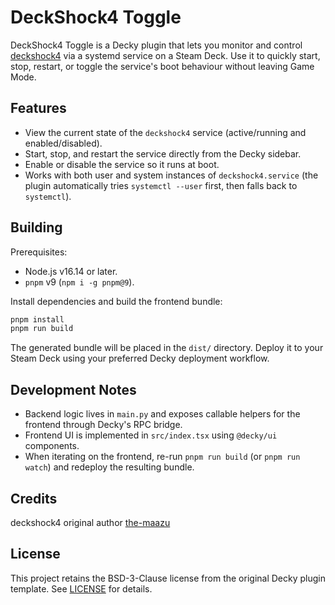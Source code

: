 # DeckShock4 Toggle

DeckShock4 Toggle is a Decky plugin that lets you monitor and control [deckshock4](https://github.com/the-maazu/deckshock4) via a systemd service on a Steam Deck. Use it to quickly start, stop, restart, or toggle the service's boot behaviour without leaving Game Mode.

## Features

- View the current state of the `deckshock4` service (active/running and enabled/disabled).
- Start, stop, and restart the service directly from the Decky sidebar.
- Enable or disable the service so it runs at boot.
- Works with both user and system instances of `deckshock4.service` (the plugin automatically tries `systemctl --user` first, then falls back to `systemctl`).

## Building

Prerequisites:

- Node.js v16.14 or later.
- `pnpm` v9 (`npm i -g pnpm@9`).

Install dependencies and build the frontend bundle:

```bash
pnpm install
pnpm run build
```

The generated bundle will be placed in the `dist/` directory. Deploy it to your Steam Deck using your preferred Decky deployment workflow.

## Development Notes

- Backend logic lives in `main.py` and exposes callable helpers for the frontend through Decky's RPC bridge.
- Frontend UI is implemented in `src/index.tsx` using `@decky/ui` components.
- When iterating on the frontend, re-run `pnpm run build` (or `pnpm run watch`) and redeploy the resulting bundle.

## Credits

deckshock4 original author [the-maazu](https://github.com/the-maazu/deckshock4)

## License

This project retains the BSD-3-Clause license from the original Decky plugin template. See [LICENSE](LICENSE) for details.
